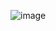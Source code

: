 ![image](https://github.com/Zaheer-Emeran/Salt_And_Pepper/assets/162816701/715e36f8-0803-4f04-95c0-649a4995dcff)
